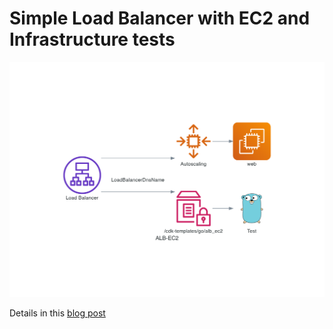 # Simple Load Balancer with EC2 and Infrastructure tests



![Overview](doc/alb-ec2.png)

Details in this [blog post](https://aws-blog.de/2021/05/cit-build-cdk-infrastructure-testing-part-1-terratest-and-the-integrated-integration.html)